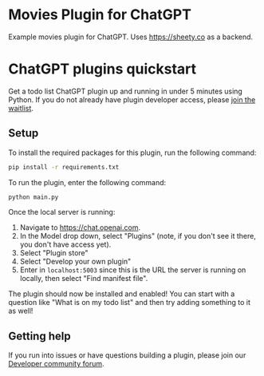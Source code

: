 # Movies Plugin for ChatGPT
Example movies plugin for ChatGPT. Uses https://sheety.co as a backend.

# ChatGPT plugins quickstart

Get a todo list ChatGPT plugin up and running in under 5 minutes using Python. If you do not already have plugin developer access, please [join the waitlist](https://openai.com/waitlist/plugins).

## Setup

To install the required packages for this plugin, run the following command:

```bash
pip install -r requirements.txt
```

To run the plugin, enter the following command:

```bash
python main.py
```

Once the local server is running:

1. Navigate to https://chat.openai.com.
2. In the Model drop down, select "Plugins" (note, if you don't see it there, you don't have access yet).
3. Select "Plugin store"
4. Select "Develop your own plugin"
5. Enter in `localhost:5003` since this is the URL the server is running on locally, then select "Find manifest file".

The plugin should now be installed and enabled! You can start with a question like "What is on my todo list" and then try adding something to it as well!

## Getting help

If you run into issues or have questions building a plugin, please join our [Developer community forum](https://community.openai.com/c/chat-plugins/20).
